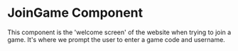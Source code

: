 # JoinGame Component

This component is the 'welcome screen' of the website when trying to join a game.
It's where we prompt the user to enter a game code and username.
